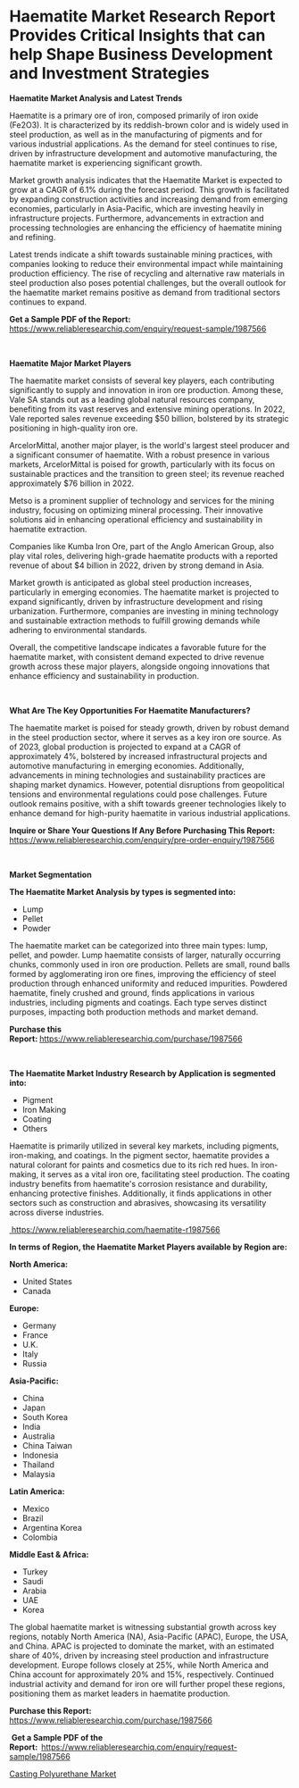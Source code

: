 <p><h1>Haematite Market Research Report Provides Critical Insights that can help Shape Business Development and Investment Strategies</h1></p><p><strong>Haematite Market Analysis and Latest Trends</strong></p>
<p><p>Haematite is a primary ore of iron, composed primarily of iron oxide (Fe2O3). It is characterized by its reddish-brown color and is widely used in steel production, as well as in the manufacturing of pigments and for various industrial applications. As the demand for steel continues to rise, driven by infrastructure development and automotive manufacturing, the haematite market is experiencing significant growth.</p><p>Market growth analysis indicates that the Haematite Market is expected to grow at a CAGR of 6.1% during the forecast period. This growth is facilitated by expanding construction activities and increasing demand from emerging economies, particularly in Asia-Pacific, which are investing heavily in infrastructure projects. Furthermore, advancements in extraction and processing technologies are enhancing the efficiency of haematite mining and refining.</p><p>Latest trends indicate a shift towards sustainable mining practices, with companies looking to reduce their environmental impact while maintaining production efficiency. The rise of recycling and alternative raw materials in steel production also poses potential challenges, but the overall outlook for the haematite market remains positive as demand from traditional sectors continues to expand.</p></p>
<p><strong>Get a Sample PDF of the Report:&nbsp;</strong> <a href="https://www.reliableresearchiq.com/enquiry/request-sample/1987566?utm_campaign=2713&utm_medium=2&utm_source=Github&utm_content=ia&utm_term=01042025&utm_id=haematite">https://www.reliableresearchiq.com/enquiry/request-sample/1987566</a></p>
<p>&nbsp;</p>
<p><strong>Haematite Major Market Players</strong></p>
<p><p>The haematite market consists of several key players, each contributing significantly to supply and innovation in iron ore production. Among these, Vale SA stands out as a leading global natural resources company, benefiting from its vast reserves and extensive mining operations. In 2022, Vale reported sales revenue exceeding $50 billion, bolstered by its strategic positioning in high-quality iron ore.</p><p>ArcelorMittal, another major player, is the world's largest steel producer and a significant consumer of haematite. With a robust presence in various markets, ArcelorMittal is poised for growth, particularly with its focus on sustainable practices and the transition to green steel; its revenue reached approximately $76 billion in 2022.</p><p>Metso is a prominent supplier of technology and services for the mining industry, focusing on optimizing mineral processing. Their innovative solutions aid in enhancing operational efficiency and sustainability in haematite extraction. </p><p>Companies like Kumba Iron Ore, part of the Anglo American Group, also play vital roles, delivering high-grade haematite products with a reported revenue of about $4 billion in 2022, driven by strong demand in Asia.</p><p>Market growth is anticipated as global steel production increases, particularly in emerging economies. The haematite market is projected to expand significantly, driven by infrastructure development and rising urbanization. Furthermore, companies are investing in mining technology and sustainable extraction methods to fulfill growing demands while adhering to environmental standards. </p><p>Overall, the competitive landscape indicates a favorable future for the haematite market, with consistent demand expected to drive revenue growth across these major players, alongside ongoing innovations that enhance efficiency and sustainability in production.</p></p>
<p>&nbsp;</p>
<p><strong>What Are The Key Opportunities For Haematite Manufacturers?</strong></p>
<p><p>The haematite market is poised for steady growth, driven by robust demand in the steel production sector, where it serves as a key iron ore source. As of 2023, global production is projected to expand at a CAGR of approximately 4%, bolstered by increased infrastructural projects and automotive manufacturing in emerging economies. Additionally, advancements in mining technologies and sustainability practices are shaping market dynamics. However, potential disruptions from geopolitical tensions and environmental regulations could pose challenges. Future outlook remains positive, with a shift towards greener technologies likely to enhance demand for high-purity haematite in various industrial applications.</p></p>
<p><strong>Inquire or Share Your Questions If Any Before Purchasing This Report:</strong> <a href="https://www.reliableresearchiq.com/enquiry/pre-order-enquiry/1987566?utm_campaign=2713&utm_medium=2&utm_source=Github&utm_content=ia&utm_term=01042025&utm_id=haematite">https://www.reliableresearchiq.com/enquiry/pre-order-enquiry/1987566</a></p>
<p>&nbsp;</p>
<p><strong>Market Segmentation</strong></p>
<p><strong>The Haematite Market Analysis by types is segmented into:</strong></p>
<p><ul><li>Lump</li><li>Pellet</li><li>Powder</li></ul></p>
<p><p>The haematite market can be categorized into three main types: lump, pellet, and powder. Lump haematite consists of larger, naturally occurring chunks, commonly used in iron ore production. Pellets are small, round balls formed by agglomerating iron ore fines, improving the efficiency of steel production through enhanced uniformity and reduced impurities. Powdered haematite, finely crushed and ground, finds applications in various industries, including pigments and coatings. Each type serves distinct purposes, impacting both production methods and market demand.</p></p>
<p><strong>Purchase this Report:&nbsp;</strong><a href="https://www.reliableresearchiq.com/purchase/1987566?utm_campaign=2713&utm_medium=2&utm_source=Github&utm_content=ia&utm_term=01042025&utm_id=haematite">https://www.reliableresearchiq.com/purchase/1987566</a></p>
<p>&nbsp;</p>
<p><strong>The Haematite Market Industry Research by Application is segmented into:</strong></p>
<p><ul><li>Pigment</li><li>Iron Making</li><li>Coating</li><li>Others</li></ul></p>
<p><p>Haematite is primarily utilized in several key markets, including pigments, iron-making, and coatings. In the pigment sector, haematite provides a natural colorant for paints and cosmetics due to its rich red hues. In iron-making, it serves as a vital iron ore, facilitating steel production. The coating industry benefits from haematite's corrosion resistance and durability, enhancing protective finishes. Additionally, it finds applications in other sectors such as construction and abrasives, showcasing its versatility across diverse industries.</p></p>
<p><a href="https://www.reliableresearchiq.com/haematite-r1987566?utm_campaign=2713&utm_medium=2&utm_source=Github&utm_content=ia&utm_term=01042025&utm_id=haematite">&nbsp;https://www.reliableresearchiq.com/haematite-r1987566</a></p>
<p><strong>In terms of Region, the Haematite Market Players available by Region are:</strong></p>
<p>
    <p> <strong> North America: </strong>
        <ul>
            <li>United States</li>
            <li>Canada</li>
        </ul>
        </p> 
    <p> <strong> Europe: </strong>
        <ul>
            <li>Germany</li>
            <li>France</li>
            <li>U.K.</li>
            <li>Italy</li>
            <li>Russia</li>
        </ul>
        </p> 
    <p> <strong> Asia-Pacific: </strong>
        <ul>
            <li>China</li>
            <li>Japan</li>
            <li>South Korea</li>
            <li>India</li>
            <li>Australia</li>
            <li>China Taiwan</li>
            <li>Indonesia</li>
            <li>Thailand</li>
            <li>Malaysia</li>
        </ul>
        </p> 
    <p> <strong> Latin America: </strong>
        <ul>
            <li>Mexico</li>
            <li>Brazil</li>
            <li>Argentina Korea</li>
            <li>Colombia</li>
        </ul>
        </p> 
    <p> <strong> Middle East & Africa: </strong>
        <ul>
            <li>Turkey</li>
            <li>Saudi</li>
            <li>Arabia</li>
            <li>UAE</li>
            <li>Korea</li>
        </ul>
    </p>
    </p>
<p><p>The global haematite market is witnessing substantial growth across key regions, notably North America (NA), Asia-Pacific (APAC), Europe, the USA, and China. APAC is projected to dominate the market, with an estimated share of 40%, driven by increasing steel production and infrastructure development. Europe follows closely at 25%, while North America and China account for approximately 20% and 15%, respectively. Continued industrial activity and demand for iron ore will further propel these regions, positioning them as market leaders in haematite production.</p></p>
<p><strong>Purchase this Report: </strong><a href="https://www.reliableresearchiq.com/purchase/1987566?utm_campaign=2713&utm_medium=2&utm_source=Github&utm_content=ia&utm_term=01042025&utm_id=haematite">https://www.reliableresearchiq.com/purchase/1987566</a></p>
<p>&nbsp;<strong>Get a Sample PDF of the Report:&nbsp;&nbsp;</strong><a href="https://www.reliableresearchiq.com/enquiry/request-sample/1987566?utm_campaign=2713&utm_medium=2&utm_source=Github&utm_content=ia&utm_term=01042025&utm_id=haematite">https://www.reliableresearchiq.com/enquiry/request-sample/1987566</a></p>
<p><strong></strong></p>
<p><p><a href="https://github.com/elitasvimal/Market-Research-Report-List-1/blob/main/casting-polyurethane-market.md?utm_campaign=2713&utm_medium=2&utm_source=Github&utm_content=ia&utm_term=01042025&utm_id=haematite">Casting Polyurethane Market</a></p></p>